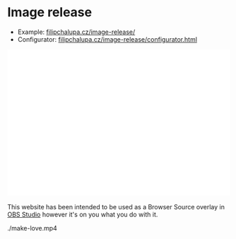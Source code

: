 # Image release

- Example: [filipchalupa.cz/image-release/](https://filipchalupa.cz/image-release/)
- Configurator: [filipchalupa.cz/image-release/configurator.html](https://filipchalupa.cz/image-release/configurator.html)

![Example](./example.gif)

This website has been intended to be used as a Browser Source overlay in [OBS Studio](https://obsproject.com/) however it's on you what you do with it.

./make-love.mp4

